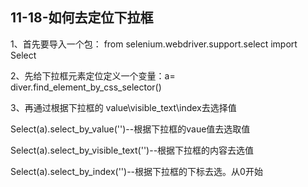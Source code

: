 ## 11-18-如何去定位下拉框

1、首先要导入一个包： from selenium.webdriver.support.select import Select

2、先给下拉框元素定位定义一个变量：a= diver.find_element_by_css_selector()

3、再通过根据下拉框的 value\visible_text\index去选择值

Select(a).select_by_value('')--根据下拉框的vaue值去选取值

Select(a).select_by_visible_text('')--根据下拉框的内容去选值

Select(a).select_by_index('')--根据下拉框的下标去选。从0开始
